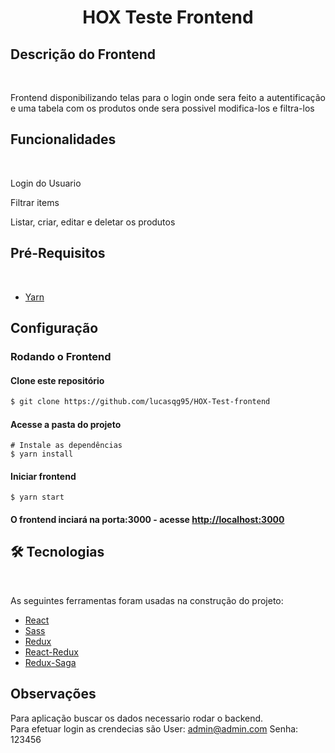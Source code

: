 <h1 align="center"> HOX Teste Frontend </h1>

## Descrição do Frontend
<br>
<p align="justify"> Frontend disponibilizando telas para o login onde sera feito a autentificação e uma tabela com os produtos onde sera possivel modifica-los e filtra-los</p>

## Funcionalidades
<br>

Login do Usuario

Filtrar items

Listar, criar, editar e deletar os produtos

## Pré-Requisitos
<br>

 - [Yarn](https://classic.yarnpkg.com/en/docs/install/#debian-stable)
 
 ## Configuração
 
### Rodando o Frontend

####  Clone este repositório
```bash
$ git clone https://github.com/lucasqg95/HOX-Test-frontend
```

#### Acesse a pasta do projeto 

```
# Instale as dependências
$ yarn install
```
#### Iniciar frontend

```
$ yarn start
```

#### O frontend inciará na porta:3000 - acesse <http://localhost:3000>

## 🛠 Tecnologias
<br>

As seguintes ferramentas foram usadas na construção do projeto:

- [React](https://pt-br.reactjs.org/)
- [Sass](https://www.npmjs.com/package/node-sass)
- [Redux](https://redux.js.org/)
- [React-Redux](https://react-redux.js.org/)
- [Redux-Saga](https://redux-saga.js.org/)

## Observações

Para aplicação buscar os dados necessario rodar o backend.
<br>
Para efetuar login as crendecias são User: admin@admin.com  Senha: 123456

